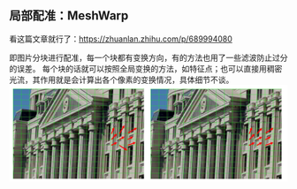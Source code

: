 ## 局部配准：MeshWarp

看这篇文章就行了：https://zhuanlan.zhihu.com/p/689994080

即图片分块进行配准，每一个块都有变换方向，有的方法也用了一些滤波防止过分的误差。	每个块的话就可以按照全局变换的方法，如特征点；也可以直接用稠密光流，其作用就是会计算出各个像素的变换情况，具体细节不谈。![1727194107936](image/5.4/1727194107936.png)
